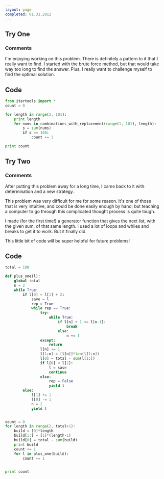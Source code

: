 ```yaml
---
layout: page
completed: 01.31.2012
---
```


## Try One

### Comments

I'm enjoying working on this problem. There is definitely a pattern to it that
I really want to find. I started with the brute force method, but that would
take way too long to find the answer. Plus, I really want to challenge myself
to find the optimal solution.

## Code

```python
from itertools import *
count = 0

for length in range(2, 101):
	print length
	for nums in combinations_with_replacement(range(1, 101), length):
		s = sum(nums)
		if s == 100:
			count += 1

print count
```

## Try Two

### Comments

After putting this problem away for a long time, I came back to it with
determination and a new strategy.

This problem was very difficult for me for some reason. It's one of those that
is very intuitive, and could be done easily enough by hand; but teaching a
computer to go through this complicated thought process is quite tough.

I made (for the first time!) a generator function that gives the next list,
with the given sum, of that same length. I used a lot of loops and whiles and
breaks to get it to work. But it finally did.

This little bit of code will be super helpful for future problems!

## Code

```python
total = 100

def plus_one(l):
	global total
	n = 2
	while True:
		if l[0] < l[1] + 2:
			save = l
			rep = True
			while rep == True:
				try:
					while True:
						if l[n] + 1 <= l[n-1]:
							break
						else:
							n += 1
				except:
					return
				l[n] += 1
				l[1:n] = [l[n]]*len(l[1:n])
				l[0] = total - sum(l[1:])
				if l[0] < l[1]:
					l = save
					continue
				else:
					rep = False
					yield l
		else:
			l[1] += 1
			l[0] -= 1
			n = 2
			yield l


count = 0
for length in range(2, total+1):
	build = [0]*length
	build[1:] = [1]*(length-1)
	build[0] = total - sum(build)
	print build
	count += 1
	for l in plus_one(build):
		count += 1

	
print count
```
